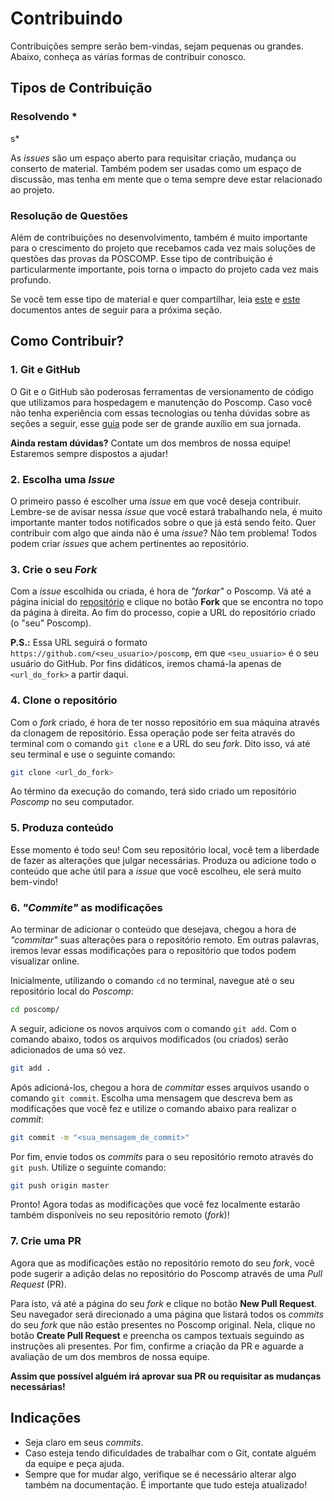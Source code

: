 # Contribuindo

Contribuições sempre serão bem-vindas, sejam pequenas ou grandes. Abaixo, conheça as várias formas de contribuir conosco.

## Tipos de Contribuição

### Resolvendo *
s*

As *issues* são um espaço aberto para requisitar criação, mudança ou conserto de material. Também podem ser usadas como um espaço de discussão, mas tenha em mente que o tema sempre deve estar relacionado ao projeto.

### Resolução de Questões

Além de contribuições no desenvolvimento, também é muito importante para o crescimento do projeto que recebamos cada vez mais soluções de questões das provas da POSCOMP. Esse tipo de contribuição é particularmente importante, pois torna o impacto do projeto cada vez mais profundo. 

Se você tem esse tipo de material e quer compartilhar, leia [este](./docs/QUESTAO.md) e [este](./docs/AUTOR.md) documentos antes de seguir para a próxima seção.

## Como Contribuir?

### 1. Git e GitHub

O Git e o GitHub são poderosas ferramentas de versionamento de código que utilizamos para hospedagem e manutenção do Poscomp. Caso você não tenha experiência com essas tecnologias ou tenha dúvidas sobre as seções a seguir, esse [guia](https://tableless.com.br/tudo-que-voce-queria-saber-sobre-git-e-github-mas-tinha-vergonha-de-perguntar/) pode ser de grande auxílio em sua jornada.

**Ainda restam dúvidas?** Contate um dos membros de nossa equipe! Estaremos sempre dispostos a ajudar!

### 2. Escolha uma *Issue*

O primeiro passo é escolher uma *issue* em que você deseja contribuir. Lembre-se de avisar nessa *issue* que você estará trabalhando nela, é muito importante manter todos notificados sobre o que já está sendo feito. Quer contribuir com algo que ainda não é uma *issue*? Não tem problema! Todos podem criar *issues* que achem pertinentes ao repositório.

### 3. Crie o seu *Fork*

Com a *issue* escolhida ou criada, é hora de *"forkar"* o Poscomp. Vá até a página inicial do [repositório](https://github.com/OpenDevUFCG/poscomp) e clique no botão **Fork** que se encontra no topo da página à direita. Ao fim do processo, copie a URL do repositório criado (o "seu" Poscomp).

**P.S.:** Essa URL seguirá o formato `https://github.com/<seu_usuario>/poscomp`, em que `<seu_usuario>` é o seu usuário do GitHub. Por fins didáticos, iremos chamá-la apenas de `<url_do_fork>` a partir daqui.

### 4. Clone o repositório

Com o *fork* criado, é hora de ter nosso repositório em sua máquina através da clonagem de repositório. Essa operação pode ser feita através do terminal com o comando `git clone` e a URL do seu *fork*. Dito isso, vá até seu terminal e use o seguinte comando:

```sh
git clone <url_do_fork>
```
Ao término da execução do comando, terá sido criado um repositório *Poscomp* no seu computador.

### 5. Produza conteúdo

Esse momento é todo seu! Com seu repositório local, você tem a liberdade de fazer as alterações que julgar necessárias. Produza ou adicione todo o conteúdo que ache útil para a *issue* que você escolheu, ele será muito bem-vindo! 

### 6. *"Commite"* as modificações

Ao terminar de adicionar o conteúdo que desejava, chegou a hora de *"commitar"* suas alterações para o repositório remoto. Em outras palavras, iremos levar essas modificações para o repositório que todos podem visualizar online.

Inicialmente, utilizando o comando `cd` no terminal, navegue até o seu repositório local do *Poscomp*:

```sh
cd poscomp/
```
A seguir, adicione os novos arquivos com o comando `git add`. Com o comando abaixo, todos os arquivos modificados (ou criados) serão adicionados de uma só vez.

```sh
git add . 
```

Após adicioná-los, chegou a hora de *commitar* esses arquivos usando o comando `git commit`. Escolha uma mensagem que descreva bem as modificações que você fez e utilize o comando abaixo para realizar o *commit*:

```sh
git commit -m "<sua_mensagem_de_commit>"
```

Por fim, envie todos os *commits* para o seu repositório remoto através do `git push`. Utilize o seguinte comando:

```sh
git push origin master
```
Pronto! Agora todas as modificações que você fez localmente estarão também disponíveis no seu repositório remoto (*fork*)!

### 7. Crie uma PR

Agora que as modificações estão no repositório remoto do seu *fork*, você pode sugerir a adição delas no repositório do Poscomp através de uma *Pull Request* (PR). 

Para isto, vá até a página do seu *fork* e clique no botão **New Pull Request**. Seu navegador será direcionado a uma página que listará todos os *commits* do seu *fork* que não estão presentes no Poscomp original. Nela, clique no botão **Create Pull Request** e preencha os campos textuais seguindo as instruções ali presentes. Por fim, confirme a criação da PR e aguarde a avaliação de um dos membros de nossa equipe. 

**Assim que possível alguém irá aprovar sua PR ou requisitar as mudanças necessárias!**

## Indicações

- Seja claro em seus *commits*.
- Caso esteja tendo dificuldades de trabalhar com o Git, contate alguém da equipe e peça ajuda.
- Sempre que for mudar algo, verifique se é necessário alterar algo também na documentação. É importante que tudo esteja atualizado!


